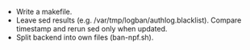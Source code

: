 - Write a makefile.
- Leave sed results (e.g. /var/tmp/logban/authlog.blacklist).  Compare
  timestamp and rerun sed only when updated.
- Split backend into own files (ban-npf.sh).
